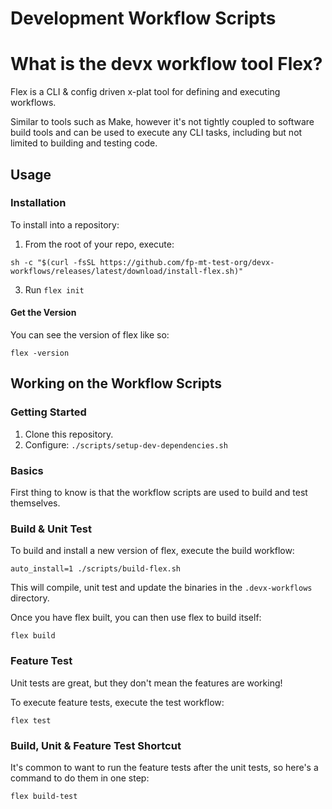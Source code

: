 # Development Workflow Scripts

# What is the devx workflow tool Flex?
Flex is a CLI & config driven x-plat tool for defining and executing workflows.

Similar to tools such as Make, however it's not tightly coupled to software build tools and can be used to execute any CLI tasks, including but not limited to building and testing code.

## Usage

### Installation

To install into a repository:

1. From the root of your repo, execute:
```
sh -c "$(curl -fsSL https://github.com/fp-mt-test-org/devx-workflows/releases/latest/download/install-flex.sh)"
```
3. Run `flex init`

#### Get the Version

You can see the version of flex like so:

    flex -version

## Working on the Workflow Scripts

### Getting Started

1. Clone this repository.
2. Configure: `./scripts/setup-dev-dependencies.sh`

### Basics

First thing to know is that the workflow scripts are used to build and test themselves.

### Build & Unit Test

To build and install a new version of flex, execute the build workflow:

    auto_install=1 ./scripts/build-flex.sh

This will compile, unit test and update the binaries in the `.devx-workflows` directory.

Once you have flex built, you can then use flex to build itself:

    flex build

### Feature Test

Unit tests are great, but they don't mean the features are working!

To execute feature tests, execute the test workflow:

    flex test

### Build, Unit & Feature Test Shortcut

It's common to want to run the feature tests after the unit tests, so here's a command to do them in one step:

    flex build-test
